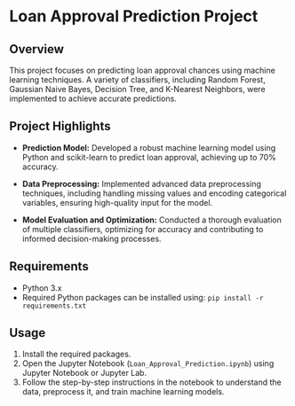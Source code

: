 # Loan Approval Prediction Project

## Overview

This project focuses on predicting loan approval chances using machine learning techniques. A variety of classifiers, including Random Forest, Gaussian Naive Bayes, Decision Tree, and K-Nearest Neighbors, were implemented to achieve accurate predictions.

## Project Highlights

- **Prediction Model:** Developed a robust machine learning model using Python and scikit-learn to predict loan approval, achieving up to 70% accuracy.

- **Data Preprocessing:** Implemented advanced data preprocessing techniques, including handling missing values and encoding categorical variables, ensuring high-quality input for the model.

- **Model Evaluation and Optimization:** Conducted a thorough evaluation of multiple classifiers, optimizing for accuracy and contributing to informed decision-making processes.

## Requirements

- Python 3.x
- Required Python packages can be installed using: `pip install -r requirements.txt`

## Usage

1. Install the required packages.
2. Open the Jupyter Notebook (`Loan_Approval_Prediction.ipynb`) using Jupyter Notebook or Jupyter Lab.
3. Follow the step-by-step instructions in the notebook to understand the data, preprocess it, and train machine learning models.
